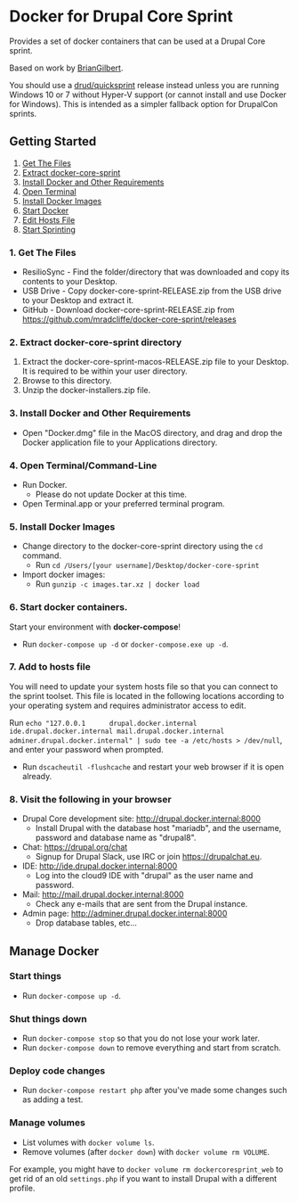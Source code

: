 # Docker for Drupal Core Sprint

Provides a set of docker containers that can be used at a Drupal Core sprint.

Based on work by [BrianGilbert](https://github.com/BrianGilbert/docksal-core-sprint).

You should use a [drud/quicksprint](https://github.com/drud/quicksprint) release instead unless you are running Windows 10 or 7 without Hyper-V support (or cannot install and use Docker for Windows). This is intended as a simpler fallback option for DrupalCon sprints.

## Getting Started

1. [Get The Files](#get-the-files)
2. [Extract docker-core-sprint](#extract-files)
3. [Install Docker and Other Requirements](#install)
4. [Open Terminal](#open-terminal)
5. [Install Docker Images](#install-images)
6. [Start Docker](#start)
7. [Edit Hosts File](#edit-hosts-file)
8. [Start Sprinting](#start-contributing)

<a name="get-the-files"></a>
### 1. Get The Files

* ResilioSync - Find the folder/directory that was downloaded and copy its contents to your Desktop.
* USB Drive - Copy docker-core-sprint-RELEASE.zip from the USB drive to your Desktop and extract it.
* GitHub - Download docker-core-sprint-RELEASE.zip from https://github.com/mradcliffe/docker-core-sprint/releases

<a name="extract-files"></a>
### 2. Extract docker-core-sprint directory

   1. Extract the docker-core-sprint-macos-RELEASE.zip file to your Desktop. It is required to be within your user directory.
   2. Browse to this directory.
   3. Unzip the docker-installers.zip file.

<a name="install"></a>
### 3. Install Docker and Other Requirements

* Open "Docker.dmg" file in the MacOS directory, and drag and drop the Docker application file to your Applications directory.

<a name="open-terminal"></a>
### 4. Open Terminal/Command-Line

* Run Docker.
   * Please do not update Docker at this time.
* Open Terminal.app or your preferred terminal program.

<a name="install-images"></a>
### 5. Install Docker Images

* Change directory to the docker-core-sprint directory using the `cd` command.
   * Run `cd /Users/[your username]/Desktop/docker-core-sprint`
* Import docker images:
   * Run `gunzip -c images.tar.xz | docker load`

<a name="start"></a>
### 6. Start docker containers.

Start your environment with **docker-compose**!

* Run `docker-compose up -d` or `docker-compose.exe up -d`.

<a name="edit-hosts-file"></a>
### 7. Add to hosts file

You will need to update your system hosts file so that you can connect to the sprint toolset. This file is located in the following locations according to your operating system and requires administrator access to edit.

Run `echo "127.0.0.1      drupal.docker.internal ide.drupal.docker.internal mail.drupal.docker.internal adminer.drupal.docker.internal" | sudo tee -a /etc/hosts > /dev/null`, and enter your password when prompted.

* Run `dscacheutil -flushcache` and restart your web browser if it is open already.

<a name="start-contributing"></a>
### 8. Visit the following in your browser

* Drupal Core development site: http://drupal.docker.internal:8000
   * Install Drupal with the database host "mariadb", and the username, password and database name as "drupal8".
* Chat: https://drupal.org/chat
   * Signup for Drupal Slack, use IRC or join https://drupalchat.eu.
* IDE: http://ide.drupal.docker.internal:8000
   * Log into the cloud9 IDE with "drupal" as the user name and password.
* Mail: http://mail.drupal.docker.internal:8000
   * Check any e-mails that are sent from the Drupal instance.
* Admin page: http://adminer.drupal.docker.internal:8000
   * Drop database tables, etc...

## Manage Docker

### Start things

* Run `docker-compose up -d`.

### Shut things down

* Run `docker-compose stop` so that you do not lose your work later.
* Run `docker-compose down` to remove everything and start from scratch.

### Deploy code changes

* Run `docker-compose restart php` after you've made some changes such as adding a test.

### Manage volumes

* List volumes with `docker volume ls`.
* Remove volumes (after `docker down`) with `docker volume rm VOLUME`.

For example, you might have to `docker volume rm dockercoresprint_web` to get
rid of an old `settings.php` if you want to install Drupal with a different
profile.
